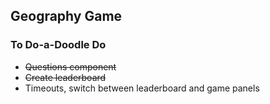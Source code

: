 ## Geography Game

### To Do-a-Doodle Do

- ~~Questions component~~
- ~~Create leaderboard~~
- Timeouts, switch between leaderboard and game panels
